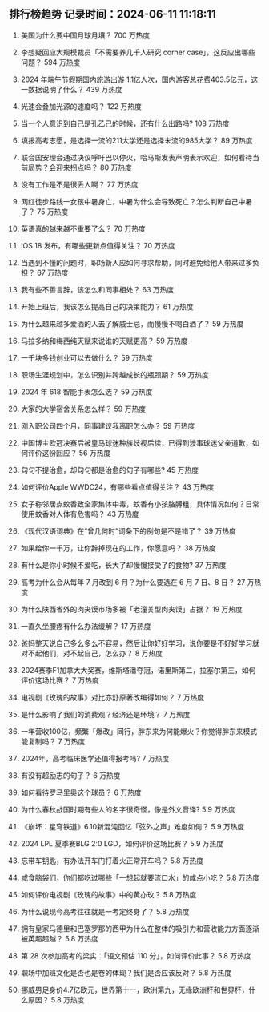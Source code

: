 
## 排行榜趋势 记录时间：2024-06-11 11:18:11
  
  1. 美国为什么要中国月球月壤？ 700 万热度
    
  2. 李想疑回应大规模裁员「不需要养几千人研究 corner case」，这反应出哪些问题？ 594 万热度
    
  3. 2024 年端午节假期国内旅游出游 1.1亿人次，国内游客总花费403.5亿元，这一数据说明了什么？ 439 万热度
    
  4. 光速会叠加光源的速度吗？ 122 万热度
    
  5. 当一个人意识到自己是孔乙己的时候，还有什么出路吗? 108 万热度
    
  6. 填报高考志愿，是选择一流的211大学还是选择末流的985大学？ 89 万热度
    
  7. 联合国安理会通过决议呼吁巴以停火，哈马斯发表声明表示欢迎，如何看待当前局势？会迎来拐点吗？ 80 万热度
    
  8. 没有工作是不是很丢人啊？ 77 万热度
    
  9. 网红徒步路线一女孩中暑身亡，中暑为什么会导致死亡？怎么判断自己中暑了？ 75 万热度
    
  10. 英语真的越来越不重要了么？ 70 万热度
    
  11. iOS 18 发布，有哪些更新点值得关注？ 70 万热度
    
  12. 当遇到不懂的问题时，职场新人应如何寻求帮助，同时避免给他人带来过多负担？ 67 万热度
    
  13. 我有些不善言辞，该怎么和同事相处？ 63 万热度
    
  14. 开始上班后，我该怎么提高自己的决策能力？ 61 万热度
    
  15. 为什么越来越多爱酒的人去了解威士忌，而慢慢不喝白酒了？ 59 万热度
    
  16. 马拉多纳和梅西纯天赋来说谁的天赋更高？ 59 万热度
    
  17. 一千块多钱创业可以去做什么？ 59 万热度
    
  18. 职场生涯规划中，怎么识别并跨越成长的瓶颈期？ 59 万热度
    
  19. 2024 年 618 智能手表怎么选？ 59 万热度
    
  20. 大家的大学宿舍关系怎么样？ 59 万热度
    
  21. 刚入职公司四个月，同事建议我离职怎么办？ 59 万热度
    
  22. 中国博主欧冠决赛后被皇马球迷种族歧视后续，已得到涉事球迷父亲道歉，如何评价这份回应？ 56 万热度
    
  23. 句句不提治愈，却句句都是治愈的句子有哪些? 45 万热度
    
  24. 如何评价Apple WWDC24，有哪些看点值得关注？ 43 万热度
    
  25. 女子称邻居点蚊香致全家集体中毒，蚊香有小孩胳膊粗，具体情况如何？日常使用蚊香对人体有危害吗？ 43 万热度
    
  26. 《现代汉语词典》在“曾几何时”词条下的例句是不是错了？ 39 万热度
    
  27. 如果给你一千万，让你辞掉现在的工作，你愿意吗？ 38 万热度
    
  28. 有什么是你小时候不爱吃，长大了却慢慢接受了的食物? 37 万热度
    
  29. 高考为什么会从每年 7 月改到 6 月？为什么要选在 6 月 7 日、8 日？ 27 万热度
    
  30. 为什么陕西省外的肉夹馍市场多被「老潼关型肉夹馍」占据？ 19 万热度
    
  31. 一直久坐腰疼有什么办法缓解？ 17 万热度
    
  32. 爸妈整天说自己多么多么不容易，然后让你好好学习，说你要是不好好学习就对不起他们，对不起自己，怎么办？ 8 万热度
    
  33. 2024赛季F1加拿大大奖赛，维斯塔潘夺冠，诺里斯第二，拉塞尔第三，如何评价这场比赛？ 7 万热度
    
  34. 电视剧《玫瑰的故事》对比亦舒原著改编得如何？ 7 万热度
    
  35. 是什么影响了我们的消费观？经济还是环境？ 7 万热度
    
  36. 一年营收100亿，频繁「爆改」同行，胖东来为何能爆火？你觉得胖东来模式能复制吗？ 7 万热度
    
  37. 2024年，高考临床医学还值得报考吗? 7 万热度
    
  38. 有没有超励志的句子？ 6 万热度
    
  39. 如何看待罗马里奥这个球员？ 6 万热度
    
  40. 为什么春秋战国时期有些人的名字很奇怪，像是外文音译? 5.9 万热度
    
  41. 《崩坏：星穹铁道》6.10新混沌回忆「弦外之声」难度如何？ 5.9 万热度
    
  42. 2024 LPL 夏季赛BLG 2:0 LGD，如何评价这场比赛？ 5.9 万热度
    
  43. 忘带车钥匙，有办法开车门打着火正常开车吗？ 5.8 万热度
    
  44. 咸食脑袋们，你们都吃过哪些「一想起就要流口水」的咸点小吃？ 5.8 万热度
    
  45. 如何评价电视剧《玫瑰的故事》中的黄亦玫？ 5.8 万热度
    
  46. 为什么说现今高考往往就是一考定终身了？ 5.8 万热度
    
  47. 拥有皇家马德里和巴塞罗那的西甲为什么在整体的吸引力和营收能力方面逐渐被英超超越？ 5.8 万热度
    
  48. 第 28 次参加高考的梁实：「语文预估 110 分」，如何评价此事？ 5.8 万热度
    
  49. 职场中加班文化是否也是卷的体现？我们是否应该反对？ 5.8 万热度
    
  50. 挪威男足身价4.7亿欧元，世界第十一，欧洲第九，无缘欧洲杯和世界杯，什么原因？ 5.8 万热度
    